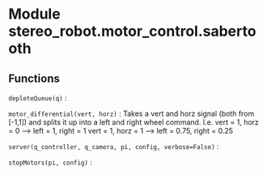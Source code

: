 Module stereo_robot.motor_control.sabertooth
============================================

Functions
---------

    
`depleteQueue(q)`
:   

    
`motor_differential(vert, horz)`
:   Takes a vert and horz signal (both from [-1,1]) and splits it up into a left and right
    wheel command. I.e. vert = 1, horz = 0 --> left = 1, right = 1
                        vert = 1, horz = 1 --> left = 0.75, right = 0.25

    
`server(q_controller, q_camera, pi, config, verbose=False)`
:   

    
`stopMotors(pi, config)`
: